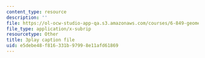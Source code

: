 ```yaml
---
content_type: resource
description: ''
file: https://ol-ocw-studio-app-qa.s3.amazonaws.com/courses/6-849-geometric-folding-algorithms-linkages-origami-polyhedra-fall-2012/e5debe48f816331b97998e11afd61869_-Xwla4ZbWe8.srt
file_type: application/x-subrip
resourcetype: Other
title: 3play caption file
uid: e5debe48-f816-331b-9799-8e11afd61869
---
```

